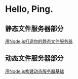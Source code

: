# Hello, Ping.

## 静态文件服务器部分
[用Node.js打造你的静态文件服务器](http://cnodejs.org/blog/?p=3904)

## 动态文件服务器部分
[用Node.js构建动态服务器基础](http://cnodejs.org/blog/?p=4520)
